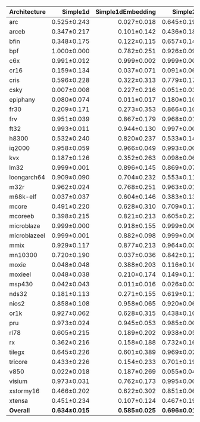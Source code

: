 | Architecture | Simple1d | Simple1dEmbedding | Simple2d | Simple2dEmbedding | ResNet50 | ResNet50Embedding |
| ------------ | ------------: | ------------: | ------------: | ------------: | ------------: | ------------: |
| arc | 0.525±0.243 | 0.027±0.018 | 0.645±0.191 | 0.047±0.047 | 0.502±0.098 | 0.031±0.053 |
| arceb | 0.347±0.217 | 0.101±0.142 | 0.436±0.181 | 0.245±0.223 | 0.339±0.089 | 0.035±0.033 |
| bfin | 0.348±0.175 | 0.122±0.115 | 0.657±0.145 | 0.139±0.132 | 0.363±0.057 | 0.083±0.057 |
| bpf | 1.000±0.000 | 0.782±0.251 | 0.926±0.092 | 0.713±0.256 | 0.682±0.222 | 0.521±0.321 |
| c6x | 0.991±0.012 | 0.999±0.002 | 0.999±0.001 | 0.995±0.019 | 0.997±0.002 | 0.898±0.165 |
| cr16 | 0.159±0.134 | 0.037±0.071 | 0.091±0.066 | 0.068±0.105 | 0.017±0.009 | 0.126±0.187 |
| cris | 0.596±0.228 | 0.322±0.313 | 0.779±0.175 | 0.382±0.296 | 0.762±0.081 | 0.095±0.098 |
| csky | 0.007±0.008 | 0.227±0.216 | 0.051±0.035 | 0.437±0.277 | 0.018±0.008 | 0.074±0.101 |
| epiphany | 0.080±0.074 | 0.011±0.017 | 0.180±0.107 | 0.024±0.022 | 0.065±0.028 | 0.010±0.014 |
| fr30 | 0.209±0.171 | 0.273±0.353 | 0.866±0.107 | 0.245±0.325 | 0.474±0.124 | 0.076±0.116 |
| frv | 0.951±0.039 | 0.867±0.179 | 0.968±0.014 | 0.814±0.195 | 0.941±0.040 | 0.930±0.100 |
| ft32 | 0.993±0.011 | 0.944±0.130 | 0.997±0.004 | 0.967±0.044 | 0.999±0.002 | 0.938±0.107 |
| h8300 | 0.532±0.240 | 0.820±0.237 | 0.533±0.148 | 0.821±0.250 | 0.297±0.124 | 0.445±0.330 |
| iq2000 | 0.958±0.059 | 0.966±0.049 | 0.993±0.009 | 0.947±0.037 | 0.988±0.015 | 0.773±0.270 |
| kvx | 0.187±0.126 | 0.352±0.263 | 0.098±0.067 | 0.372±0.162 | 0.104±0.031 | 0.105±0.136 |
| lm32 | 0.999±0.001 | 0.896±0.145 | 0.869±0.076 | 0.973±0.043 | 0.929±0.042 | 0.946±0.078 |
| loongarch64 | 0.909±0.090 | 0.704±0.232 | 0.553±0.114 | 0.733±0.212 | 0.743±0.129 | 0.902±0.116 |
| m32r | 0.962±0.024 | 0.768±0.251 | 0.963±0.017 | 0.937±0.057 | 0.826±0.077 | 0.879±0.152 |
| m68k-elf | 0.037±0.037 | 0.604±0.146 | 0.383±0.137 | 0.702±0.111 | 0.210±0.042 | 0.464±0.185 |
| mcore | 0.491±0.220 | 0.628±0.310 | 0.709±0.179 | 0.536±0.286 | 0.985±0.012 | 0.878±0.217 |
| mcoreeb | 0.398±0.215 | 0.821±0.213 | 0.605±0.221 | 0.807±0.212 | 0.978±0.019 | 0.878±0.182 |
| microblaze | 0.999±0.000 | 0.918±0.155 | 0.999±0.001 | 0.981±0.050 | 0.979±0.016 | 0.962±0.096 |
| microblazeel | 0.999±0.001 | 0.882±0.098 | 0.999±0.001 | 0.951±0.046 | 0.996±0.003 | 0.981±0.026 |
| mmix | 0.929±0.117 | 0.877±0.213 | 0.964±0.039 | 0.931±0.079 | 0.947±0.030 | 0.967±0.056 |
| mn10300 | 0.720±0.190 | 0.037±0.036 | 0.842±0.121 | 0.053±0.034 | 0.979±0.037 | 0.038±0.050 |
| moxie | 0.048±0.048 | 0.388±0.203 | 0.116±0.108 | 0.444±0.163 | 0.075±0.050 | 0.364±0.212 |
| moxieel | 0.048±0.038 | 0.210±0.174 | 0.149±0.116 | 0.360±0.217 | 0.085±0.049 | 0.175±0.131 |
| msp430 | 0.042±0.043 | 0.011±0.016 | 0.026±0.034 | 0.071±0.139 | 0.002±0.003 | 0.038±0.066 |
| nds32 | 0.181±0.113 | 0.271±0.155 | 0.619±0.111 | 0.494±0.171 | 0.431±0.093 | 0.096±0.076 |
| nios2 | 0.858±0.108 | 0.958±0.065 | 0.920±0.061 | 0.950±0.085 | 0.712±0.102 | 0.979±0.046 |
| or1k | 0.927±0.062 | 0.628±0.315 | 0.438±0.106 | 0.839±0.159 | 0.459±0.086 | 0.775±0.192 |
| pru | 0.973±0.024 | 0.945±0.053 | 0.985±0.008 | 0.872±0.248 | 0.277±0.143 | 0.978±0.062 |
| rl78 | 0.605±0.215 | 0.189±0.202 | 0.938±0.057 | 0.190±0.244 | 0.981±0.015 | 0.163±0.179 |
| rx | 0.362±0.216 | 0.158±0.188 | 0.732±0.164 | 0.200±0.164 | 0.717±0.077 | 0.086±0.152 |
| tilegx | 0.645±0.226 | 0.601±0.389 | 0.969±0.025 | 0.769±0.338 | 0.990±0.005 | 0.665±0.332 |
| tricore | 0.433±0.226 | 0.154±0.233 | 0.701±0.191 | 0.315±0.264 | 0.813±0.106 | 0.284±0.254 |
| v850 | 0.022±0.018 | 0.187±0.269 | 0.055±0.045 | 0.140±0.184 | 0.003±0.002 | 0.036±0.056 |
| visium | 0.973±0.031 | 0.762±0.173 | 0.995±0.006 | 0.765±0.221 | 0.987±0.007 | 0.804±0.181 |
| xstormy16 | 0.466±0.202 | 0.622±0.302 | 0.851±0.064 | 0.614±0.274 | 0.384±0.099 | 0.193±0.180 |
| xtensa | 0.451±0.234 | 0.107±0.124 | 0.467±0.199 | 0.153±0.105 | 0.105±0.042 | 0.130±0.117 |
| **Overall** | **0.634±0.015** | **0.585±0.025** | **0.696±0.012** | **0.648±0.027** | **0.640±0.005** | **0.567±0.022** |
